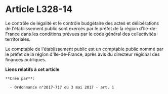 # Article L328-14

Le contrôle de légalité et le contrôle budgétaire des actes et délibérations de l'établissement public sont exercés par le
préfet de la région d'Ile-de-France dans les conditions prévues par le code général des collectivités territoriales.

Le comptable de l'établissement public est un comptable public nommé par le préfet de la région d'Ile-de-France, après avis
du directeur régional des finances publiques.

**Liens relatifs à cet article**

	**Créé par**:

	  - Ordonnance n°2017-717 du 3 mai 2017 - art. 1
